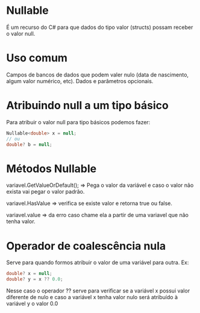 # Nullable
É um recurso do C# para que dados do tipo valor (structs) possam receber o valor null.

# Uso comum
Campos de bancos de dados que podem valer nulo (data de nascimento, algum valor numérico, etc).
Dados e parâmetros opcionais.

# Atribuindo null a um tipo básico
Para atribuir o valor null para tipo básicos podemos fazer:

```c#
Nullable<double> x = null;
// ou
double? b = null; 
```

# Métodos Nullable

variavel.GetValueOrDefault(); => Pega o valor da variável e caso o valor não exista vai pegar o valor padrão.

variavel.HasValue => verifica se existe valor e retorna true ou false.

variavel.value => da erro caso chame ela a partir de uma variavel que não tenha valor.

# Operador de coalescência nula
Serve para quando formos atribuir o valor de uma variável para outra. Ex:

```c#
double? x = null;
double? y = x ?? 0.0;
```

Nesse caso o operador ?? serve para verificar se a variável x possui valor diferente de nulo e caso a variável x tenha valor nulo será atribuído à variável y o valor 0.0